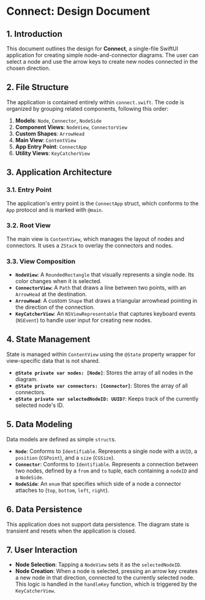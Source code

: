 # Connect: Design Document

## 1. Introduction

This document outlines the design for **Connect**, a single-file SwiftUI application for creating simple node-and-connector diagrams. The user can select a node and use the arrow keys to create new nodes connected in the chosen direction.

## 2. File Structure

The application is contained entirely within `connect.swift`. The code is organized by grouping related components, following this order:

1.  **Models**: `Node`, `Connector`, `NodeSide`
2.  **Component Views**: `NodeView`, `ConnectorView`
3.  **Custom Shapes**: `ArrowHead`
4.  **Main View**: `ContentView`
5.  **App Entry Point**: `ConnectApp`
6.  **Utility Views**: `KeyCatcherView`

## 3. Application Architecture

### 3.1. Entry Point

The application's entry point is the `ConnectApp` struct, which conforms to the `App` protocol and is marked with `@main`.

### 3.2. Root View

The main view is `ContentView`, which manages the layout of nodes and connectors. It uses a `ZStack` to overlay the connectors and nodes.

### 3.3. View Composition

-   **`NodeView`**: A `RoundedRectangle` that visually represents a single node. Its color changes when it is selected.
-   **`ConnectorView`**: A `Path` that draws a line between two points, with an `ArrowHead` at the destination.
-   **`ArrowHead`**: A custom `Shape` that draws a triangular arrowhead pointing in the direction of the connection.
-   **`KeyCatcherView`**: An `NSViewRepresentable` that captures keyboard events (`NSEvent`) to handle user input for creating new nodes.

## 4. State Management

State is managed within `ContentView` using the `@State` property wrapper for view-specific data that is not shared.

-   **`@State private var nodes: [Node]`**: Stores the array of all nodes in the diagram.
-   **`@State private var connectors: [Connector]`**: Stores the array of all connectors.
-   **`@State private var selectedNodeID: UUID?`**: Keeps track of the currently selected node's ID.

## 5. Data Modeling

Data models are defined as simple `struct`s.

-   **`Node`**: Conforms to `Identifiable`. Represents a single node with a `UUID`, a `position` (`CGPoint`), and a `size` (`CGSize`).
-   **`Connector`**: Conforms to `Identifiable`. Represents a connection between two nodes, defined by a `from` and `to` tuple, each containing a `nodeID` and a `NodeSide`.
-   **`NodeSide`**: An `enum` that specifies which side of a node a connector attaches to (`top`, `bottom`, `left`, `right`).

## 6. Data Persistence

This application does not support data persistence. The diagram state is transient and resets when the application is closed.

## 7. User Interaction

-   **Node Selection**: Tapping a `NodeView` sets it as the `selectedNodeID`.
-   **Node Creation**: When a node is selected, pressing an arrow key creates a new node in that direction, connected to the currently selected node. This logic is handled in the `handleKey` function, which is triggered by the `KeyCatcherView`.
